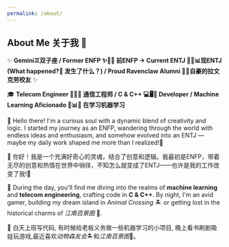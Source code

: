```yaml
---
permalink: /about/
---
```

## About Me 关于我 🌟

✨ **Gemini♊双子座 / Former ENFP ✨🌈😄 前ENFP  → Current ENTJ 💼🔥📊现ENTJ (What happened?🤔 发生了什么？) / Proud Ravenclaw Alumni 🧙‍♀️自豪的拉文克劳校友**  ✨

🎓 **Telecom Engineer 📡📶📞 通信工程师 / C & C++ 💻🖥️🧩 Developer / Machine Learning Aficionado 🤖📊🧠 在学习机器学习**

🌟 Hello there! I'm a curious soul with a dynamic blend of creativity and logic. I started my journey as an ENFP, wandering through the world with endless ideas and enthusiasm, and somehow evolved into an ENTJ — maybe my daily work shaped me more than I realized!🌱

🌟 你好！我是一个充满好奇心的灵魂，结合了创意和逻辑。我最初是ENFP，带着无尽的创意和热情在世界中徜徉，不知怎么就变成了ENTJ——也许是我的工作改变了我!🌱

🔧 During the day, you'll find me diving into the realms of **machine learning** and **telecom engineering**, crafting code in **C & C++**. By night, I'm an avid gamer, building my dream island in *Animal Crossing* 🏝️ or getting lost in the historical charms of *江南百景图* 🏯.

🔧 白天上班写代码, 有时候给老板义务做一些机器学习的小项目, 晚上看书刷剧吸娃玩游戏,最近喜欢*动物森友会*🏝️和*江南百景图*🏯。